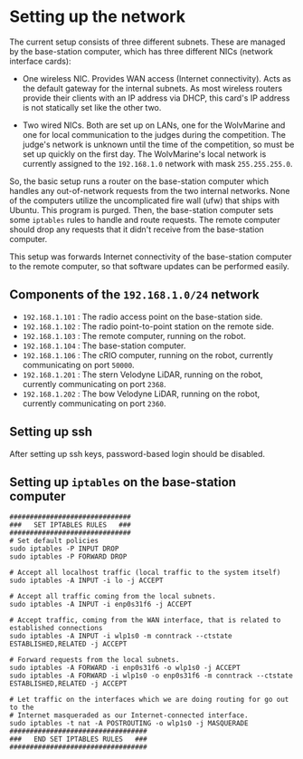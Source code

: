 # Setting up the network

The current setup consists of three different subnets. These are managed by the
base-station computer, which has three different NICs (network interface cards):

- One wireless NIC. Provides WAN access (Internet connectivity). Acts as the
  default gateway for the internal subnets. As most wireless routers provide
  their clients with an IP address via DHCP, this card's IP address is not
  statically set like the other two.

- Two wired NICs. Both are set up on LANs, one for the WolvMarine and one for
  local communication to the judges during the competition. The judge's network
  is unknown until the time of the competition, so must be set up quickly on
  the first day. The WolvMarine's local network is currently assigned to the
  `192.168.1.0` network with mask `255.255.255.0`.

So, the basic setup runs a router on the base-station computer which handles
any out-of-network requests from the two internal networks. None of the
computers utilize the uncomplicated fire wall (ufw) that ships with Ubuntu.
This program is purged. Then, the base-station computer sets some `iptables`
rules to handle and route requests. The remote computer should drop any
requests that it didn't receive from the base-station computer.

This setup was forwards Internet connectivity of the base-station computer to
the remote computer, so that software updates can be performed easily.

## Components of the `192.168.1.0/24` network

- `192.168.1.101` : The radio access point on the base-station side.
- `192.168.1.102` : The radio point-to-point station on the remote side.
- `192.168.1.103` : The remote computer, running on the robot.
- `192.168.1.104` : The base-station computer.
- `192.168.1.106` : The cRIO computer, running on the robot, currently
  communicating on port `50000`.
- `192.168.1.201` : The stern Velodyne LiDAR, running on the robot, currently
  communicating on port `2368`.
- `192.168.1.202` : The bow Velodyne LiDAR, running on the robot, currently
  communicating on port `2360`.

## Setting up ssh

  After setting up ssh keys, password-based login should be disabled.

## Setting up `iptables` on the base-station computer

    ##############################
    ###   SET IPTABLES RULES   ###
    ##############################
    # Set default policies
    sudo iptables -P INPUT DROP
    sudo iptables -P FORWARD DROP

    # Accept all localhost traffic (local traffic to the system itself)
    sudo iptables -A INPUT -i lo -j ACCEPT

    # Accept all traffic coming from the local subnets.
    sudo iptables -A INPUT -i enp0s31f6 -j ACCEPT

    # Accept traffic, coming from the WAN interface, that is related to established connections
    sudo iptables -A INPUT -i wlp1s0 -m conntrack --ctstate ESTABLISHED,RELATED -j ACCEPT

    # Forward requests from the local subnets.
    sudo iptables -A FORWARD -i enp0s31f6 -o wlp1s0 -j ACCEPT
    sudo iptables -A FORWARD -i wlp1s0 -o enp0s31f6 -m conntrack --ctstate ESTABLISHED,RELATED -j ACCEPT

    # Let traffic on the interfaces which we are doing routing for go out to the
    # Internet masqueraded as our Internet-connected interface.
    sudo iptables -t nat -A POSTROUTING -o wlp1s0 -j MASQUERADE
    ##################################
    ###   END SET IPTABLES RULES   ###
    ##################################
